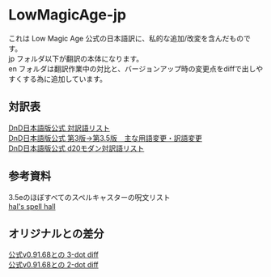 # LowMagicAge-jp

これは Low Magic Age 公式の日本語訳に、私的な追加/改変を含んだものです。  
jp フォルダ以下が翻訳の本体になります。  
en フォルダは翻訳作業中の対比と、バージョンアップ時の変更点をdiffで出しやすくする為に追加しています。  

## 対訳表

[DnD日本語版公式 対訳語リスト](https://hobbyjapan.co.jp/dd_old/support/english.html)  
[DnD日本語版公式 第3版→第3.5版　主な用語変更・訳語変更](https://hobbyjapan.co.jp/dd_old/errata/phb3.5_dc.html)  
[DnD日本語版公式 d20モダン対訳語リスト](https://hobbyjapan.co.jp/dd_old/errata/d20modern_taiyaku.html)  

## 参考資料

3.5eのほぼすべてのスペルキャスターの呪文リスト  
[hal's spell hall](http://u1ro.sakura.ne.jp/cdspe_u1/hal_spell/hal_3.5espell_top.html)  

## オリジナルとの差分

[公式v0.91.68との 3-dot diff](https://github.com/hirmiura/LowMagicAge-jp/compare/LMA_v0.91.68...HEAD)  
[公式v0.91.68との 2-dot diff](https://github.com/hirmiura/LowMagicAge-jp/compare/LMA_v0.91.68..HEAD)  

